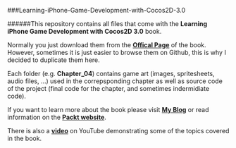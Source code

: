 ###Learning-iPhone-Game-Development-with-Cocos2D-3.0

######This repository contains all files that come with the **Learning iPhone Game Development with Cocos2D 3.0** book.

Normally you just download them from the <a href='https://www.packtpub.com/learning-iphone-game-development-with-cocos2d-3-0/book'>**Offical Page**</a> of the book. However, sometimes it is just easier to browse them on Github, this is why I decided to duplicate them here.

Each folder (e.g. **Chapter_04**) contains game art (images, spritesheets, audio files, ...) used in the correpsponding chapter as well as source code of the project (final code for the chapter, and sometimes indermidiate code).

If you want to learn more about the book please visit <a href='http://kirillmuzykov.com/my-cocos2d-book-published/'>**My Blog**</a> or read information on the <a href='https://www.packtpub.com/learning-iphone-game-development-with-cocos2d-3-0/book'>**Packt website**</a>.

There is also a <a href='http://www.youtube.com/watch?v=xWtuK3gIxoM'>**video**</a> on YouTube demonstrating some of the topics covered in the book.

